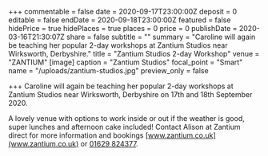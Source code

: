 +++
commentable = false
date = 2020-09-17T23:00:00Z
deposit = 0
editable = false
endDate = 2020-09-18T23:00:00Z
featured = false
hidePrice = true
hidePlaces = true
places = 0
price = 0
publishDate = 2020-03-16T21:30:07Z
share = false
subtitle = ""
summary = "Caroline will again be teaching her popular 2-day workshops at Zantium Studios near Wirksworth, Derbyshire."
title = "Zantium Studios 2-day Workshop"
venue = "ZANTIUM"
[image]
caption = "Zantium Studios"
focal_point = "Smart"
name = "/uploads/zantium-studios.jpg"
preview_only = false

+++
Caroline will again be teaching her popular 2-day workshops at Zantium Studios near Wirksworth, Derbyshire on 17th and 18th September 2020.

A lovely venue with options to work inside or out if the weather is good, super lunches and afternoon cake included! Contact Alison at Zantium direct for more information and bookings [www.zantium.co.uk](www.zantium.co.uk) or [01629 824377](tel:01629824377).
